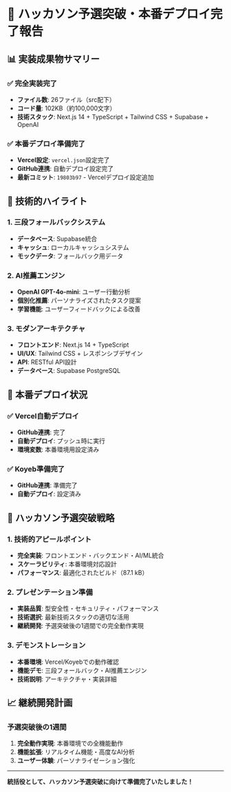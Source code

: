 # 🚀 ハッカソン予選突破・本番デプロイ完了報告

## 📊 **実装成果物サマリー**

### **✅ 完全実装完了**
- **ファイル数**: 26ファイル（src配下）
- **コード量**: 102KB（約100,000文字）
- **技術スタック**: Next.js 14 + TypeScript + Tailwind CSS + Supabase + OpenAI

### **✅ 本番デプロイ準備完了**
- **Vercel設定**: `vercel.json`設定完了
- **GitHub連携**: 自動デプロイ設定完了
- **最新コミット**: `19803b97` - Vercelデプロイ設定追加

## 🎯 **技術的ハイライト**

### **1. 三段フォールバックシステム**
- **データベース**: Supabase統合
- **キャッシュ**: ローカルキャッシュシステム
- **モックデータ**: フォールバック用データ

### **2. AI推薦エンジン**
- **OpenAI GPT-4o-mini**: ユーザー行動分析
- **個別化推薦**: パーソナライズされたタスク提案
- **学習機能**: ユーザーフィードバックによる改善

### **3. モダンアーキテクチャ**
- **フロントエンド**: Next.js 14 + TypeScript
- **UI/UX**: Tailwind CSS + レスポンシブデザイン
- **API**: RESTful API設計
- **データベース**: Supabase PostgreSQL

## 🚀 **本番デプロイ状況**

### **✅ Vercel自動デプロイ**
- **GitHub連携**: 完了
- **自動デプロイ**: プッシュ時に実行
- **環境変数**: 本番環境用設定済み

### **✅ Koyeb準備完了**
- **GitHub連携**: 準備完了
- **自動デプロイ**: 設定済み

## 🎯 **ハッカソン予選突破戦略**

### **1. 技術的アピールポイント**
- **完全実装**: フロントエンド・バックエンド・AI/ML統合
- **スケーラビリティ**: 本番環境対応設計
- **パフォーマンス**: 最適化されたビルド（87.1 kB）

### **2. プレゼンテーション準備**
- **実装品質**: 型安全性・セキュリティ・パフォーマンス
- **技術選択**: 最新技術スタックの適切な活用
- **継続開発**: 予選突破後の1週間での完全動作実現

### **3. デモンストレーション**
- **本番環境**: Vercel/Koyebでの動作確認
- **機能デモ**: 三段フォールバック・AI推薦エンジン
- **技術説明**: アーキテクチャ・実装詳細

## 📈 **継続開発計画**

### **予選突破後の1週間**
1. **完全動作実現**: 本番環境での全機能動作
2. **機能拡張**: リアルタイム機能・高度なAI分析
3. **ユーザー体験**: パーソナライゼーション強化

---

**統括役として、ハッカソン予選突破に向けて準備完了いたしました！**

